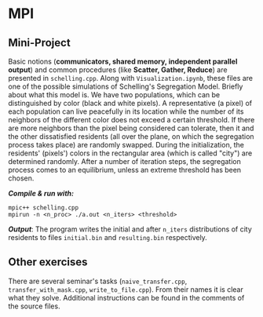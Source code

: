 # MPI

## Mini-Project

Basic notions (**communicators, shared memory, independent parallel output**) and common procedures (like **Scatter, Gather, Reduce**) are presented in `schelling.cpp`. Along with `Visualization.ipynb`, these files are one of the possible simulations of Schelling's Segregation Model. Briefly about what this model is. We have two populations, which can be distinguished by color (black and white pixels). A representative (a pixel) of each population can live peacefully in its location while the number of its neighbors of the different color does not exceed a certain threshold. If there are more neighbors than the pixel being considered can tolerate, then it and the other dissatisfied residents (all over the plane, on which the segregation process takes place) are randomly swapped. During the initialization, the residents' (pixels') colors in the rectangular area (which is called "city") are determined randomly. After a number of iteration steps, the segregation process comes to an equilibrium, unless an extreme threshold has been chosen.

***Compile & run with:***
```
mpic++ schelling.cpp
mpirun -n <n_proc> ./a.out <n_iters> <threshold>
```

***Output***: The program writes the initial and after `n_iters` distributions of city residents to files `initial.bin` and `resulting.bin` respectively.

## Other exercises

There are several seminar's tasks (`naive_transfer.cpp`, `transfer_with_mask.cpp`, `write_to_file.cpp`). From their names it is clear what they solve. Additional instructions can be found in the comments of the source files.
